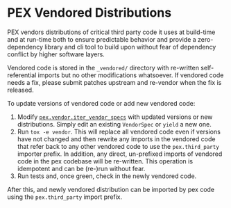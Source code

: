 PEX Vendored Distributions
==========================

PEX vendors distributions of critical third party code it uses at build-time and at run-time both
to ensure predictable behavior and provide a zero-dependency library and cli tool to build upon
without fear of dependency conflict by higher software layers.

Vendored code is stored in the `_vendored/` directory with re-written self-referential imports but
no other modifications whatsoever. If vendored code needs a fix, please submit patches upstream and
re-vendor when the fix is released.

To update versions of vendored code or add new vendored code:

1. Modify [`pex.vendor.iter_vendor_specs`](./__init__.py#L91) with updated versions or new distributions.
   Simply edit an existing `VendorSpec` or `yield` a new one.
2. Run `tox -e vendor`.
   This will replace all vendored code even if versions have not changed and then rewrite any
   imports in the vendored code that refer back to any other vendored code to use the
   `pex.third_party` importer prefix. In addition, any direct, un-prefixed imports of vendored code
   in the pex codebase will be re-written. This operation is idempotent and can be (re-)run without
   fear.
3. Run tests and, once green, check in the newly vendored code.

After this, and newly vendored distribution can be imported by pex code using the `pex.third_party`
import prefix.
